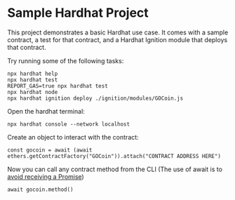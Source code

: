 # Sample Hardhat Project

This project demonstrates a basic Hardhat use case. It comes with a sample contract, a test for that contract, and a Hardhat Ignition module that deploys that contract.

Try running some of the following tasks:

```shell
npx hardhat help
npx hardhat test
REPORT_GAS=true npx hardhat test
npx hardhat node
npx hardhat ignition deploy ./ignition/modules/GOCoin.js
```

Open the hardhat terminal:

```shell
npx hardhat console --network localhost
```

Create an object to interact with the contract:

```shell
const gocoin = await (await ethers.getContractFactory("GOCoin")).attach("CONTRACT ADDRESS HERE")
```

Now you can call any contract method from the CLI (The use of await is to [avoid receiving a Promise](https://ethereum.stackexchange.com/questions/93657/how-to-interact-with-the-functions-of-my-smart-contract-in-hardhat))

```shell
await gocoin.method()
```
